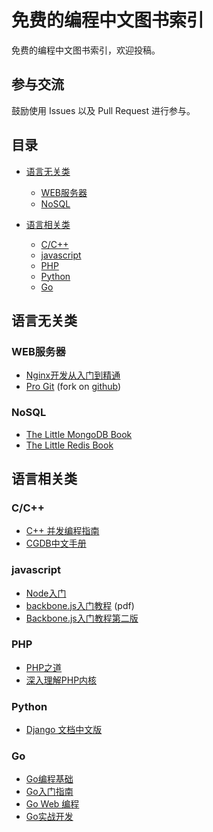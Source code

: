 免费的编程中文图书索引
============================

免费的编程中文图书索引，欢迎投稿。


## 参与交流

鼓励使用 Issues 以及 Pull Request 进行参与。

## 目录

* [语言无关类](#语言无关类)
  * [WEB服务器](#web服务器)
  * [NoSQL](#nosql)
  
* [语言相关类](#语言相关类)
  * [C/C++](#cc)
  * [javascript](#javascript)
  * [PHP](#php)
  * [Python](#python)
  * [Go](#go)
  
## 语言无关类

### WEB服务器

* [Nginx开发从入门到精通](https://github.com/taobao/nginx-book)
* [Pro Git](http://git-scm.com/book/zh) (fork on [github](https://github.com/progit/progit))

### NoSQL

* [The Little MongoDB Book](https://github.com/justinyhuang/the-little-mongodb-book-cn/blob/master/mongodb.md)
* [The Little Redis Book](https://github.com/JasonLai256/the-little-redis-book/blob/master/cn/redis.md)

## 语言相关类

### C/C++

* [C++ 并发编程指南](https://github.com/forhappy/A-Detailed-Cplusplus-Concurrency-Tutorial)
* [CGDB中文手册](https://github.com/leeyiw/cgdb-manual-in-chinese)

### javascript

* [Node入门](http://www.nodebeginner.org/index-zh-cn.html)
* [backbone.js入门教程](http://www.the5fire.com/backbone-js-tutorials-pdf-download.html) (pdf)
* [Backbone.js入门教程第二版](https://github.com/the5fire/backbonejs-learning-note)

### PHP

* [PHP之道](https://github.com/wulijun/php-the-right-way)
* [深入理解PHP内核](https://github.com/reeze/tipi) 

### Python

* [Django 文档中文版](https://django-document-cn.readthedocs.org/en/latest/)

### Go

* [Go编程基础](https://github.com/Unknwon/go-fundamental-programming)
* [Go入门指南](https://github.com/Unknwon/the-way-to-go_ZH_CN)
* [Go Web 编程](https://github.com/astaxie/build-web-application-with-golang)
* [Go实战开发](https://github.com/astaxie/Go-in-Action)
